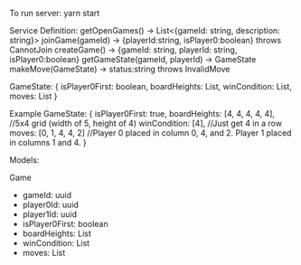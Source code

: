 To run server:
yarn start

Service Definition:
getOpenGames() -> List<{gameId: string, description: string}>
joinGame(gameId) -> {playerId:string, isPlayer0:boolean} throws CannotJoin
createGame() -> {gameId: string, playerId: string, isPlayer0:boolean}
getGameState(gameId, playerId) -> GameState
makeMove(GameState) -> status:string throws InvalidMove

GameState: {
  isPlayer0First: boolean,
  boardHeights: List<int>,
  winCondition: List<int>,
  moves: List<int>
}

Example GameState: {
  isPlayer0First: true,
  boardHeights: [4, 4, 4, 4, 4], //5x4 grid (width of 5, height of 4)
  winCondition: [4], //Just get 4 in a row
  moves: [0, 1, 4, 4, 2] //Player 0 placed in column 0, 4, and 2. Player 1 placed in columns 1 and 4.
}



Models:

Game
  - gameId: uuid
  - player0Id: uuid
  - player1Id: uuid
  - isPlayer0First: boolean
  - boardHeights: List<int>
  - winCondition: List<int>
  - moves: List<int>
